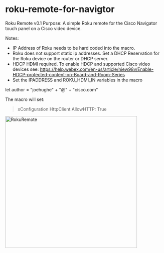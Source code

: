 # roku-remote-for-navigtor
Roku Remote v0.1
Purpose: A simple Roku remote for the Cisco Navigator touch panel on a Cisco video device. 

Notes: 
- IP Address of Roku needs to be hard coded into the macro. 
- Roku does not support static ip addresses. Set a DHCP Reservation for the Roku device on the router or DHCP server. 
- HDCP HDMI required. To enable HDCP and supported Cisco video devices see: https://help.webex.com/en-us/article/niew98v/Enable-HDCP-protected-content-on-Board-and-Room-Series
- Set the IPADDRESS and ROKU_HDMI_IN variables in the macro

let author = "joehughe" + "@" + "cisco.com"

The macro will set: 
> xConfiguration HttpClient AllowHTTP: True


<img width="420" alt="RokuRemote" src="https://github.com/vtjoeh/roku-remote-for-navigtor/assets/16569532/2515c526-e355-4f99-a7f6-8f2f2e11d5b9">
